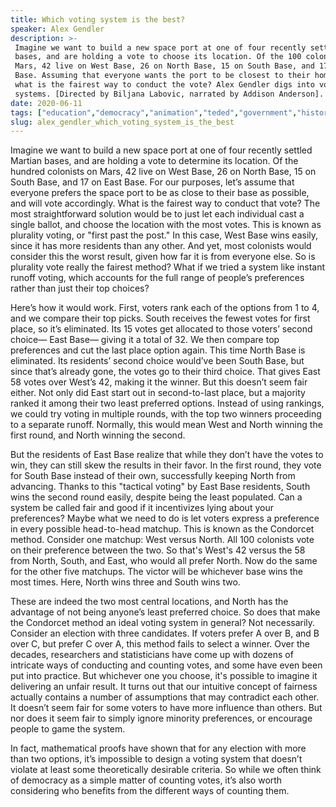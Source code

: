 ```yaml
---
title: Which voting system is the best?
speaker: Alex Gendler
description: >-
 Imagine we want to build a new space port at one of four recently settled Martian
 bases, and are holding a vote to choose its location. Of the 100 colonists on
 Mars, 42 live on West Base, 26 on North Base, 15 on South Base, and 17 on East
 Base. Assuming that everyone wants the port to be closest to their home base,
 what is the fairest way to conduct the vote? Alex Gendler digs into voting
 systems. [Directed by Biljana Labovic, narrated by Addison Anderson].
date: 2020-06-11
tags: ["education","democracy","animation","teded","government","history"]
slug: alex_gendler_which_voting_system_is_the_best
---
```


Imagine we want to build a new space port at one of four recently settled Martian bases,
and are holding a vote to determine its location. Of the hundred colonists on Mars, 42
live on West Base, 26 on North Base, 15 on South Base, and 17 on East Base. For our
purposes, let’s assume that everyone prefers the space port to be as close to their base
as possible, and will vote accordingly. What is the fairest way to conduct that vote? The
most straightforward solution would be to just let each individual cast a single ballot,
and choose the location with the most votes. This is known as plurality voting, or
"first past the post." In this case, West Base wins easily, since it has more residents 
than any other. And yet, most colonists would consider this the worst result, given how
far it is from everyone else. So is plurality vote really the fairest method? What if we
tried a system like instant runoff voting, which accounts for the full range of people’s
preferences rather than just their top choices?

Here’s how it would work. First, voters rank each of the options from 1 to 4, and we
compare their top picks. South receives the fewest votes for first place, so it’s
eliminated. Its 15 votes get allocated to those voters’ second choice— East Base— giving
it a total of 32. We then compare top preferences and cut the last place option again.
This time North Base is eliminated. Its residents’ second choice would’ve been South
Base, but since that’s already gone, the votes go to their third choice. That gives East
58 votes over West’s 42, making it the winner. But this doesn’t seem fair either. Not
only did East start out in second-to-last place, but a majority ranked it among their
two least preferred options. Instead of using rankings, we could try voting in multiple
rounds, with the top two winners proceeding to a separate runoff. Normally, this would
mean West and North winning the first round, and North winning the second.

But the residents of East Base realize that while they don’t have the votes to win, they
can still skew the results in their favor. In the first round, they vote for South Base
instead of their own, successfully keeping North from advancing. Thanks to this "tactical
voting" by East Base residents, South wins the second round easily, despite being the
least populated. Can a system be called fair and good if it incentivizes lying about your
preferences? Maybe what we need to do is let voters express a preference in every possible
head-to-head matchup. This is known as the Condorcet method. Consider one matchup: West
versus North. All 100 colonists vote on their preference between the two. So that's West's
42 versus the 58 from North, South, and East, who would all prefer North. Now do the same
 for the other five matchups. The victor will be whichever base wins the most times.
Here, North wins three and South wins two.

These are indeed the two most central locations, and North has the advantage of not being
 anyone’s least preferred choice. So does that make the Condorcet method an ideal voting
system in general? Not necessarily. Consider an election with three candidates. If voters
prefer A over B, and B over C, but prefer C over A, this method fails to select a
winner. Over the decades, researchers and statisticians have come up with dozens of
intricate ways of conducting and counting votes, and some have even been put into
practice. But whichever one you choose, it's possible to imagine it delivering an unfair
result. It turns out that our intuitive concept of fairness actually contains a number of
assumptions that may contradict each other. It doesn’t seem fair for some voters to have
more influence than others. But nor does it seem fair to simply ignore minority
preferences, or encourage people to game the system.

In fact, mathematical proofs have shown that for any election with more than two options,
it’s impossible to design a voting system that doesn’t violate at least some
theoretically desirable criteria. So while we often think of democracy as a simple matter
of counting votes, it’s also worth considering who benefits from the different ways of
counting them.

<!--
ad_duration=0
event="TED-Ed"
external_start_time=0
intro_duration=0
is_subtitle_required="False"
is_talk_featured="False"
language="en"
language_swap="False"
native_language="en"
number_of_related_talks=6
number_of_speakers=1
number_of_subtitled_videos=0
number_of_tags=6
number_of_talk_download_languages=7
number_of_talk_more_resources=0
number_of_talk_recommendations=0
number_of_talks_take_actions=0
post_ad_duration=0
published_timestamp="2020-06-11 15:21:37"
recording_date="2020-06-11"
speaker_is_published=0
speaker_name="Alex Gendler"
talk_name="Which voting system is the best?"
talks_tags=["education","democracy","animation","teded","government","history"]
url_photo_talk="https://s3.amazonaws.com/talkstar-photos/uploads/71ffd9d9-c498-47b9-911f-5e0a64a9cc37/votingsystemstextless.jpg"
url_webpage="https://www.ted.com/talks/alex_gendler_which_voting_system_is_the_best"
video_type_name="TED-Ed Original"
-->